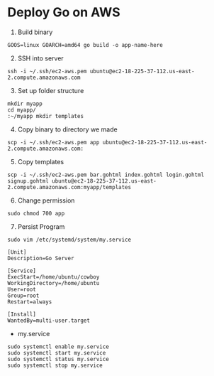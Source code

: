 # Deploy Go on AWS

1. Build binary

```
GOOS=linux GOARCH=amd64 go build -o app-name-here
```

2. SSH into server

```
ssh -i ~/.ssh/ec2-aws.pem ubuntu@ec2-18-225-37-112.us-east-2.compute.amazonaws.com
```

3. Set up folder structure

```
mkdir myapp
cd myapp/
:~/myapp mkdir templates
```

4. Copy binary to directory we made

```
scp -i ~/.ssh/ec2-aws.pem app ubuntu@ec2-18-225-37-112.us-east-2.compute.amazonaws.com:
```

5. Copy templates

```
scp -i ~/.ssh/ec2-aws.pem bar.gohtml index.gohtml login.gohtml signup.gohtml ubuntu@ec2-18-225-37-112.us-east-2.compute.amazonaws.com:myapp/templates
```

6. Change permission

```
sudo chmod 700 app
```

7. Persist Program

```
sudo vim /etc/systemd/system/my.service
```

```
[Unit]
Description=Go Server

[Service]
ExecStart=/home/ubuntu/cowboy
WorkingDirectory=/home/ubuntu
User=root
Group=root
Restart=always

[Install]
WantedBy=multi-user.target
```

- my.service

```
sudo systemctl enable my.service
sudo systemctl start my.service
sudo systemctl status my.service
sudo systemctl stop my.service
```
